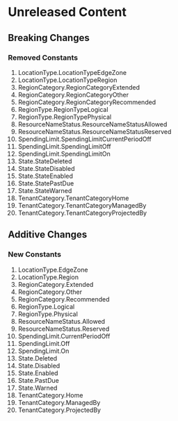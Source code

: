 # Unreleased Content

## Breaking Changes

### Removed Constants

1. LocationType.LocationTypeEdgeZone
1. LocationType.LocationTypeRegion
1. RegionCategory.RegionCategoryExtended
1. RegionCategory.RegionCategoryOther
1. RegionCategory.RegionCategoryRecommended
1. RegionType.RegionTypeLogical
1. RegionType.RegionTypePhysical
1. ResourceNameStatus.ResourceNameStatusAllowed
1. ResourceNameStatus.ResourceNameStatusReserved
1. SpendingLimit.SpendingLimitCurrentPeriodOff
1. SpendingLimit.SpendingLimitOff
1. SpendingLimit.SpendingLimitOn
1. State.StateDeleted
1. State.StateDisabled
1. State.StateEnabled
1. State.StatePastDue
1. State.StateWarned
1. TenantCategory.TenantCategoryHome
1. TenantCategory.TenantCategoryManagedBy
1. TenantCategory.TenantCategoryProjectedBy

## Additive Changes

### New Constants

1. LocationType.EdgeZone
1. LocationType.Region
1. RegionCategory.Extended
1. RegionCategory.Other
1. RegionCategory.Recommended
1. RegionType.Logical
1. RegionType.Physical
1. ResourceNameStatus.Allowed
1. ResourceNameStatus.Reserved
1. SpendingLimit.CurrentPeriodOff
1. SpendingLimit.Off
1. SpendingLimit.On
1. State.Deleted
1. State.Disabled
1. State.Enabled
1. State.PastDue
1. State.Warned
1. TenantCategory.Home
1. TenantCategory.ManagedBy
1. TenantCategory.ProjectedBy
